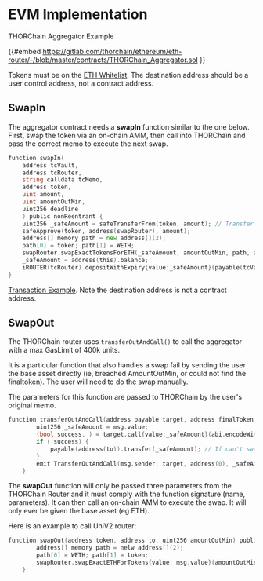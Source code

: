 # EVM Implementation

THORChain Aggregator Example

{{#embed https://gitlab.com/thorchain/ethereum/eth-router/-/blob/master/contracts/THORChain_Aggregator.sol }}

Tokens must be on the [ETH Whitelist](https://gitlab.com/thorchain/thornode/-/blob/develop/docs/evm_whitelist_procedure.md#dex-token). The destination address should be a user control address, not a contract address.

## SwapIn

The aggregator contract needs a **swapIn** function similar to the one below. First, swap the token via an on-chain AMM, then call into THORChain and pass the correct memo to execute the next swap.

```go
function swapIn(
    address tcVault,
    address tcRouter,
    string calldata tcMemo,
    address token,
    uint amount,
    uint amountOutMin,
    uint256 deadline
    ) public nonReentrant {
    uint256 _safeAmount = safeTransferFrom(token, amount); // Transfer asset
    safeApprove(token, address(swapRouter), amount);
    address[] memory path = new address[](2);
    path[0] = token; path[1] = WETH;
    swapRouter.swapExactTokensForETH(_safeAmount, amountOutMin, path, address(this), deadline);
    _safeAmount = address(this).balance;
    iROUTER(tcRouter).depositWithExpiry{value:_safeAmount}(payable(tcVault), ETH, _safeAmount, tcMemo, deadline);
}
```

[Transaction Example](https://etherscan.io/tx/0x7905c41daaa214fbb3bad79ef63bb69aafcb15147f53cd9cf621d4049c2cea4d). Note the destination address is not a contract address.

## SwapOut

The THORChain router uses `transferOutAndCall()` to call the aggregator with a max GasLimit of 400k units.

It is a particular function that also handles a swap fail by sending the user the base asset directly (ie, breached AmountOutMin, or could not find the finaltoken). The user will need to do the swap manually.

The parameters for this function are passed to THORChain by the user's original memo.

```go
function transferOutAndCall(address payable target, address finalToken, address to, uint256 amountOutMin, string memory memo) public payable nonReentrant {
        uint256 _safeAmount = msg.value;
        (bool success, ) = target.call{value:_safeAmount}(abi.encodeWithSignature("swapOut(address,address,uint256)", finalToken, to, amountOutMin));
        if (!success) {
            payable(address(to)).transfer(_safeAmount); // If can't swap, just send the recipient the ETH
        }
        emit TransferOutAndCall(msg.sender, target, address(0), _safeAmount, finalToken, to, amountOutMin, memo);
    }
```

The **swapOut** function will only be passed three parameters from the THORChain Router and it must comply with the function signature (name, parameters). It can then call an on-chain AMM to execute the swap. It will only ever be given the base asset (eg ETH).

Here is an example to call UniV2 router:

```go
function swapOut(address token, address to, uint256 amountOutMin) public payable nonReentrant {
        address[] memory path = nelw address[](2);
        path[0] = WETH; path[1] = token;
        swapRouter.swapExactETHForTokens{value: msg.value}(amountOutMin, path, to, type(uint).max);
    }
```
